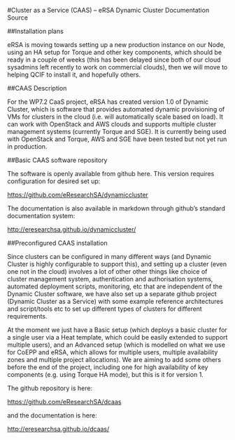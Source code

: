 #Cluster as a Service (CAAS) – eRSA Dynamic Cluster Documentation Source 

##Installation plans


eRSA is moving towards setting up a new production instance on our Node, using an HA setup for Torque and other key components, which should be ready in a couple of weeks (this has been delayed since both of our cloud sysadmins left recently to work on commercial clouds), then we will move to helping QCIF to install it, and hopefully others.

##CAAS Description

For the WP7.2 CaaS project, eRSA has created version 1.0 of Dynamic Cluster, which is software that provides automated dynamic provisioning of VMs for clusters in the cloud  (i.e. will automatically scale based on load). It can work with OpenStack and AWS clouds and supports multiple cluster management systems (currently Torque and SGE). It is currently being used with OpenStack and Torque, AWS and SGE have been tested but not yet run in production.

##Basic CAAS software repository

The software is openly available from github here. This version requires configuration for desired set up:

<https://github.com/eResearchSA/dynamiccluster>

The documentation is also available in markdown through github’s standard documentation system:

<http://eresearchsa.github.io/dynamiccluster/>

##Preconfigured CAAS installation

Since clusters can be configured in many different ways (and Dynamic Cluster is highly configurable to support this), and setting up a cluster (even one not in the cloud) involves a lot of other other things like choice of cluster management system, authentication and authorisation systems, automated deployment scripts, monitoring, etc that are independent of the Dynamic Cluster software, we have also set up a separate github project (Dynamic Cluster as a Service) with some example reference architectures and script/tools etc to set up different types of clusters for different requirements.

At the moment we just have a Basic setup (which deploys a basic cluster for a single user via a Heat template, which could be easily extended to support multiple users), and an Advanced setup (which is modelled on what we use for CoEPP and eRSA, which allows for multiple users, multiple availability zones and multiple project allocations). We are aiming to add some others before the end of the project, including one for high availability of key components (e.g. using Torque HA mode), but this is it for version 1. 

The github repository is here:

<https://github.com/eResearchSA/dcaas>

and the documentation is here:

<http://eresearchsa.github.io/dcaas/>
